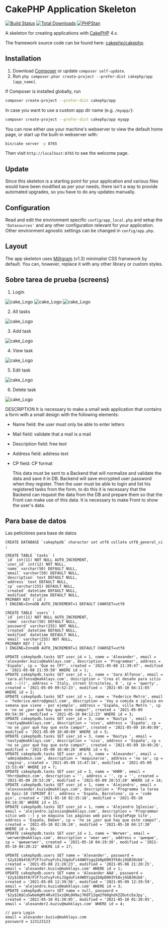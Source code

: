 # CakePHP Application Skeleton

[![Build Status](https://img.shields.io/github/workflow/status/cakephp/app/CakePHP%20App%20CI/master?style=flat-square)](https://github.com/cakephp/app/actions)
[![Total Downloads](https://img.shields.io/packagist/dt/cakephp/app.svg?style=flat-square)](https://packagist.org/packages/cakephp/app)
[![PHPStan](https://img.shields.io/badge/PHPStan-level%207-brightgreen.svg?style=flat-square)](https://github.com/phpstan/phpstan)

A skeleton for creating applications with [CakePHP](https://cakephp.org) 4.x.

The framework source code can be found here: [cakephp/cakephp](https://github.com/cakephp/cakephp).

## Installation

1. Download [Composer](https://getcomposer.org/doc/00-intro.md) or update `composer self-update`.
2. Run `php composer.phar create-project --prefer-dist cakephp/app [app_name]`.

If Composer is installed globally, run

```bash
composer create-project --prefer-dist cakephp/app
```

In case you want to use a custom app dir name (e.g. `/myapp/`):

```bash
composer create-project --prefer-dist cakephp/app myapp
```

You can now either use your machine's webserver to view the default home page, or start
up the built-in webserver with:

```bash
bin/cake server -p 8765
```

Then visit `http://localhost:8765` to see the welcome page.

## Update

Since this skeleton is a starting point for your application and various files
would have been modified as per your needs, there isn't a way to provide
automated upgrades, so you have to do any updates manually.

## Configuration

Read and edit the environment specific `config/app_local.php` and setup the
`'Datasources'` and any other configuration relevant for your application.
Other environment agnostic settings can be changed in `config/app.php`.

## Layout

The app skeleton uses [Milligram](https://milligram.io/) (v1.3) minimalist CSS
framework by default. You can, however, replace it with any other library or
custom styles.

## Sobre tarea de prueba (screens)

1. Login

![cake_Logo](https://github.com/makklays/cakephp/blob/main/webroot/img/cake_login.png)
![cake_Logo](https://github.com/makklays/cakephp/blob/main/webroot/img/cake_login2.png)
![cake_Logo](https://github.com/makklays/cakephp/blob/main/webroot/img/cake_users.png)

2. All tasks

![cake_Logo](https://github.com/makklays/cakephp/blob/main/webroot/img/cake_all.png)

3. Add task

![cake_Logo](https://github.com/makklays/cakephp/blob/main/webroot/img/cake_add.png)

4. View task

![cake_Logo](https://github.com/makklays/cakephp/blob/main/webroot/img/cake_view.png)

5. Edit task

![cake_Logo](https://github.com/makklays/cakephp/blob/main/webroot/img/cake_edit.png)

6. Delete task

![cake_Logo](https://github.com/makklays/cakephp/blob/main/webroot/img/cake_delete.png)

DESCRIPTION
It is necessary to make a small web application that contains a form with a small
design with the following elements:
- Name field: the user must only be able to enter letters
- Mail field: validate that a mail is a mail
- Description field: free text
- Address field: address text
- CP field: CP format

  This data must be sent to a Backend that will normalize and validate the data
  and save it in DB. Backend will save encrypted user password when they
  register.
  Then the user must be able to login and list his registered tasks from the form,
  to do this it is necessary that the Backend can request the data from the DB and
  prepare them so that the Front can make use of this data. It is necessary to
  make Front to show the user's data.

## Para base de datos

Las peticiónes para base de datos

    CREATE DATABASE `cakephpdb` character set utf8 collate utf8_general_ci ;

    CREATE TABLE `tasks` (
    `id` int(11) NOT NULL AUTO_INCREMENT,
    `user_id` int(12) NOT NULL,
    `name` varchar(50) DEFAULT NULL,
    `email` varchar(50) DEFAULT NULL,
    `description` text DEFAULT NULL,
    `address` text DEFAULT NULL,
    `cp` varchar(255) DEFAULT NULL,
    `created` datetime DEFAULT NULL,
    `modified` datetime DEFAULT NULL,
    PRIMARY KEY (`id`)
    ) ENGINE=InnoDB AUTO_INCREMENT=1 DEFAULT CHARSET=utf8

    CREATE TABLE `users` (
    `id` int(11) NOT NULL AUTO_INCREMENT,
    `name` varchar(50) DEFAULT NULL,
    `password` varchar(255) NOT NULL,
    `created` datetime DEFAULT NULL,
    `modified` datetime DEFAULT NULL,
    `email` varchar(255) NOT NULL,
    PRIMARY KEY (`id`)
    ) ENGINE=InnoDB AUTO_INCREMENT=1 DEFAULT CHARSET=utf8

    UPDATE cakephpdb.tasks SET user_id = 1, name = 'Alexander', email = 'alexander.kuziv@makklays.com', description = 'Programmar', address = 'España', cp = 'Que es CP?', created = '2021-05-08 21:39:47', modified = '2021-05-08 21:39:50' WHERE id = 1;
    UPDATE cakephpdb.tasks SET user_id = 1, name = 'Sara Alfonso', email = 'sara.alfonso@makklays.com', description = 'Crea el desaño para sitio web :-)))', address = 'Italy, street Stroiteley, 8 ', cp = 'qwerty', created = '2021-05-09 09:52:23', modified = '2021-05-10 04:11:05' WHERE id = 2;
    UPDATE cakephpdb.tasks SET user_id = 1, name = 'Federico Metro', email = 'federico.metro@gmail.com', description = 'Voy a comida e iglesia en semana que viene - por ejemplo', address = 'España, villa Metro ', cp = 'no se ¿por qué hay que este campo?', created = '2021-05-09 09:54:39', modified = '2021-05-10 04:12:23' WHERE id = 3;
    UPDATE cakephpdb.tasks SET user_id = 3, name = 'Nastya ', email = 'nastya@makklays.com', description = 'vivo', address = 'España', cp = 'no se ¿por qué hay que este campo?', created = '2021-05-09 10:40:09', modified = '2021-05-09 10:40:09' WHERE id = 5;
    UPDATE cakephpdb.tasks SET user_id = 3, name = 'Nastya ', email = 'nastya@makklays.com', description = 'vivo', address = 'España', cp = 'no se ¿por qué hay que este campo?', created = '2021-05-09 10:40:26', modified = '2021-05-09 10:40:26' WHERE id = 6;
    UPDATE cakephpdb.tasks SET user_id = 3, name = 'Alexander', email = 'admin@admin.com', description = 'maquinarse', address = 'no se', cp = 'vagina', created = '2021-05-09 15:47:34', modified = '2021-05-09 15:53:49' WHERE id = 7;
    UPDATE cakephpdb.tasks SET user_id = 3, name = 'HHRR', email = 'hhrr@admin.com', description = '', address = '', cp = '', created = '2021-05-09 20:53:20', modified = '2021-05-09 20:53:20' WHERE id = 14;
    UPDATE cakephpdb.tasks SET user_id = 1, name = 'Alejandro', email = 'alexxxxander.kuziv@makklays.com', description = 'Programma la tarea de Epic-18 (SPRINT 8)', address = 'España, Barcelona', cp = 'code pin', created = '2021-05-10 02:35:18', modified = '2021-05-10 04:14:36' WHERE id = 15;
    UPDATE cakephpdb.tasks SET user_id = 1, name = 'Alejandro Iglesias', email = 'alejandro.iglesias@makklays.com', description = 'Programmar sitio web :-) y se maquina las páginas web para SinglePage Site', address = 'España, Deben', cp = 'no se ¿por qué hay que este campo?', created = '2021-05-10 02:36:24', modified = '2021-05-10 04:17:30' WHERE id = 16;
    UPDATE cakephpdb.tasks SET user_id = 1, name = 'Werwer', email = 'werwer@makklays.com', description = 'wear wer', address = 'qweqwe', cp = 'qwewerwer', created = '2021-05-10 04:19:30', modified = '2021-05-10 04:20:22' WHERE id = 17;

    UPDATE cakephpdb.users SET name = 'Alexander', password = '$2y$10$4t0/PJF7coYuyFvhiJUgduFi44WOYzgq1b0pD0H3Yk8vj6GB30zb6', created = '2021-05-08 21:20:23', modified = '2021-05-08 21:20:25', email = 'alexander.kuziv@makklays.com' WHERE id = 1;
    UPDATE cakephpdb.users SET name = 'Alexander AAA', password = '$2y$10$4t0/PJF7coYuyFvhiJUgduFi44WOYzgq1b0pD0H3Yk8vj6GB30zb6', created = '2021-05-09 12:39:56', modified = '2021-05-09 12:39:59', email = 'alejandro.kuziv@makklays.com' WHERE id = 3;
    UPDATE cakephpdb.users SET name = null, password = '$2y$10$CuSwbeHgMt4RvXISxzQHLOH9aj7K0T12qm2f60ghdXZZOutcEeJpy', created = '2021-05-10 01:30:05', modified = '2021-05-10 01:30:05', email = 'alexander2.kuziv@makklays.com' WHERE id = 4;

    // para Login
    email = alexander.kuziv@makklays.com
    password = 123123123
